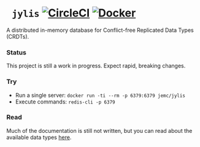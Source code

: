 # ` jylis` [![CircleCI](https://circleci.com/gh/jemc/jylis.svg?style=shield)](https://circleci.com/gh/jemc/jylis) [![Docker](https://img.shields.io/microbadger/image-size/jemc/jylis/latest.svg)](https://hub.docker.com/r/jemc/jylis/)

A distributed in-memory database for Conflict-free Replicated Data Types (CRDTs).

### Status

This project is still a work in progress. Expect rapid, breaking changes.

### Try

- Run a single server: `docker run -ti --rm -p 6379:6379 jemc/jylis`
- Execute commands: `redis-cli -p 6379`

### Read

Much of the documentation is still not written, but you can read about the available data types [here](https://github.com/jemc/jylis/tree/master/docs/types).

